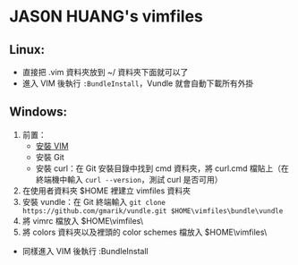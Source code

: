 # JAS0N HUANG's vimfiles

## Linux:

- 直接把 .vim 資料夾放到 ~/ 資料夾下面就可以了
- 進入 VIM 後執行 `:BundleInstall`，Vundle 就會自動下載所有外掛

## Windows:

1. 前置：
    - [安裝 VIM](https://jas0nhuang.github.io/2019/05/17/install-and-configure-vim-for-powershell/) 
    - 安裝 Git
    - 安裝 curl：在 Git 安裝目錄中找到 cmd 資料夾，將 curl.cmd 檔貼上（在終端機中輸入 `curl --version`，測試 curl 是否可用）
2. 在使用者資料夾 $HOME 裡建立 vimfiles 資料夾
4. 安裝 vundle：在 Git 終端輸入 `git clone https://github.com/gmarik/vundle.git $HOME\vimfiles\bundle\vundle`
5. 將 vimrc 檔放入 $HOME\vimfiles\
6. 將 colors 資料夾以及裡頭的 color schemes 檔放入 $HOME\vimfiles\

- 同樣進入 VIM 後執行 :BundleInstall

